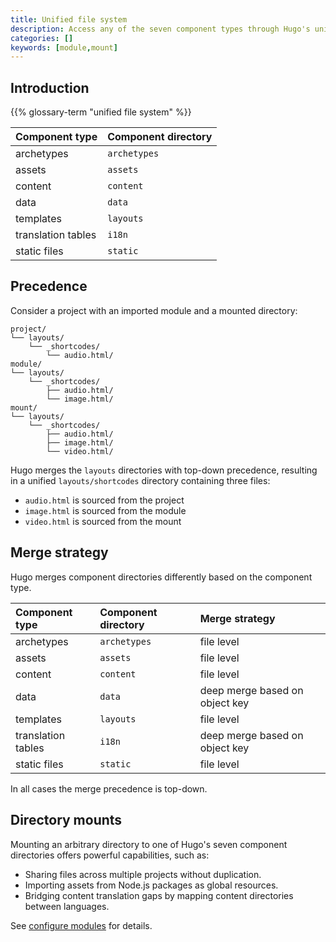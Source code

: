 ```yaml
---
title: Unified file system
description: Access any of the seven component types through Hugo's unified file system.
categories: []
keywords: [module,mount]
---
```


## Introduction

{{% glossary-term "unified file system" %}}

Component type|Component directory
:--|:--
archetypes|`archetypes`
assets|`assets`
content|`content`
data|`data`
templates|`layouts`
translation tables|`i18n`
static files|`static`

## Precedence

Consider a project with an imported module and a mounted directory:

```tree
project/
└── layouts/
    └── _shortcodes/
        └── audio.html/
module/
└── layouts/
    └── _shortcodes/
        ├── audio.html/
        └── image.html/
mount/
└── layouts/
    └── _shortcodes/
        ├── audio.html/
        ├── image.html/
        └── video.html/
```

Hugo merges the `layouts` directories with top-down precedence, resulting in a unified `layouts/shortcodes` directory containing three files:

- `audio.html` is sourced from the project
- `image.html` is sourced from the module
- `video.html` is sourced from the mount

## Merge strategy

Hugo merges component directories differently based on the component type.

Component type|Component directory|Merge strategy
:--|:--|:--
archetypes|`archetypes`|file level
assets|`assets`|file level
content|`content`|file level
data|`data`|deep merge based on object key
templates|`layouts`|file level
translation tables|`i18n`|deep merge based on object key
static files|`static`|file level

In all cases the merge precedence is top-down.

## Directory mounts

Mounting an arbitrary directory to one of Hugo's seven component directories offers powerful capabilities, such as:

- Sharing files across multiple projects without duplication.
- Importing assets from Node.js packages as global resources.
- Bridging content translation gaps by mapping content directories between languages.

See [configure modules](/docs/reference/configuration/modules/#mounts) for details.
